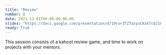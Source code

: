 ```yaml
---
title: "Review"
number: 8
date: 2021-12-01T00:00:00-06:00
slides: "https://docs.google.com/presentation/d/19rur3TZTasyuCKxkTcbJ1EZ2eQHkDFp2ogRmvdhQRLE/edit?usp=sharing"
ready: True
---
```


This session consists of a kahoot review game, and time to work on projects with your mentors.